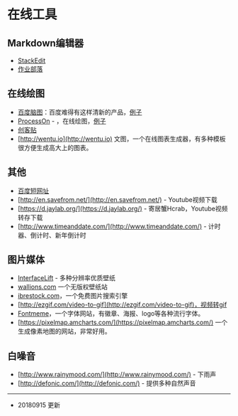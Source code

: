# 在线工具

## Markdown编辑器

- [StackEdit](https://stackedit.io/)
- [作业部落](https://www.zybuluo.com/mdeditor)

## 在线绘图

- [百度脑图](http://naotu.baidu.com/)：百度难得有这样清新的产品，[例子](http://naotu.baidu.com/viewshare.html?shareId=arf6lpa6xyww)
- [ProcessOn](https://www.processon.com) - ，在线绘图，[例子](https://www.processon.com/view/533bf6100cf28a137a541ab0)
- [创客贴](https://www.chuangkit.com/dc.html)
- [http://wentu.io](http://wentu.io) 文图，一个在线图表生成器，有多种模板很方便生成高大上的图表。

## 其他

- [百度短网址](http://dwz.cn/)
- [http://en.savefrom.net/](http://en.savefrom.net/) - Youtube视频下载
- [https://d.jaylab.org/](https://d.jaylab.org/) - 寄居蟹Hcrab，Youtube视频转存下载
- [http://www.timeanddate.com/](http://www.timeanddate.com/) - 计时器、倒计时、新年倒计时

## 图片媒体

- [InterfaceLift](https://interfacelift.com/wallpaper/downloads/date/any/) - 多种分辨率优质壁纸
- [wallions.com](http://wallions.com/) 一个无版权壁纸站
- [ibrestock.com](http://librestock.com/)，一个免费图片搜索引擎
- [http://ezgif.com/video-to-gif](http://ezgif.com/video-to-gif)，视频转gif
- [Fontmeme](http://fontmeme.com/)，一个字体网站，有徽章、海报、logo等各种流行字体。
- [https://pixelmap.amcharts.com/](https://pixelmap.amcharts.com/) 一个生成像素地图的网站，非常好用。


## 白噪音

- [http://www.rainymood.com/](http://www.rainymood.com/) - 下雨声
- [http://defonic.com/](http://defonic.com/) - 提供多种自然声音

---

- 20180915 更新